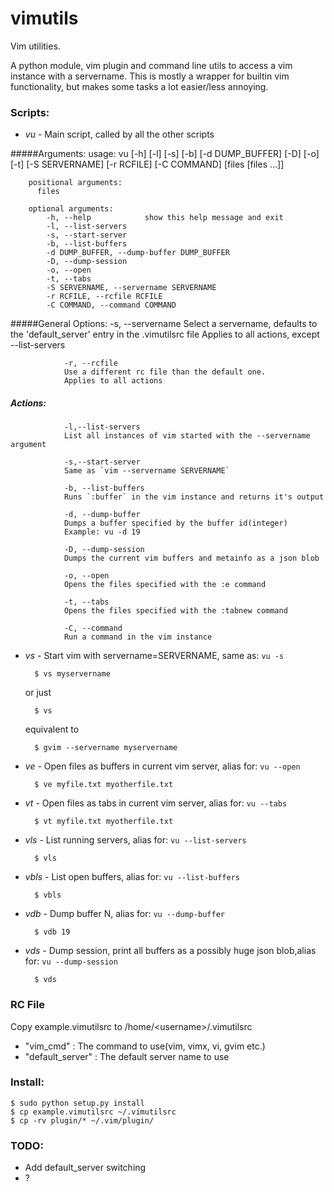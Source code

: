 vimutils
========

Vim utilities.

A python module, vim plugin and command line utils to access
a vim instance with a servername.
This is mostly a wrapper for builtin vim functionality, but makes some tasks a lot
easier/less annoying.

### Scripts:

+ *vu* - Main script, called by all the other scripts

#####Arguments:
        usage: vu [-h] [-l] [-s] [-b] [-d DUMP_BUFFER] [-D] [-o] [-t] [-S SERVERNAME]
                  [-r RCFILE] [-C COMMAND]
                  [files [files ...]]

        positional arguments:
          files

        optional arguments:
            -h, --help            show this help message and exit
            -l, --list-servers
            -s, --start-server
            -b, --list-buffers
            -d DUMP_BUFFER, --dump-buffer DUMP_BUFFER
            -D, --dump-session
            -o, --open
            -t, --tabs
            -S SERVERNAME, --servername SERVERNAME
            -r RCFILE, --rcfile RCFILE
            -C COMMAND, --command COMMAND


            
#####General Options:
                -s, --servername
                Select a servername, defaults to the 'default_server' entry
                in the .vimutilsrc file
                Applies to all actions, except --list-servers

                -r, --rcfile
                Use a different rc file than the default one.
                Applies to all actions




##### Actions:          
                -l,--list-servers
                List all instances of vim started with the --servername argument

                -s,--start-server
                Same as `vim --servername SERVERNAME`

                -b, --list-buffers
                Runs `:buffer` in the vim instance and returns it's output

                -d, --dump-buffer
                Dumps a buffer specified by the buffer id(integer)
                Example: vu -d 19

                -D, --dump-session
                Dumps the current vim buffers and metainfo as a json blob
                
                -o, --open
                Opens the files specified with the :e command

                -t, --tabs 
                Opens the files specified with the :tabnew command

                -C, --command
                Run a command in the vim instance



+ *vs* - Start vim with servername=SERVERNAME, same as: `vu -s`
        
        $ vs myservername

    or just

        $ vs

    equivalent to

        $ gvim --servername myservername


+ *ve* - Open files as buffers in current vim server, alias for: `vu --open`

        $ ve myfile.txt myotherfile.txt 

+ *vt* - Open files as tabs in current vim server, alias for: `vu --tabs`
        
        $ vt myfile.txt myotherfile.txt

+ *vls* - List running servers, alias for: `vu --list-servers`
    
        $ vls

+ *vbls* - List open buffers, alias for: `vu --list-buffers`

        $ vbls

+ *vdb* - Dump buffer N, alias for: `vu --dump-buffer`

        $ vdb 19

+ *vds* - Dump session, print all buffers as a possibly huge json blob,alias for: `vu --dump-session`

        $ vds



### RC File

Copy example.vimutilsrc to /home/<username\>/.vimutilsrc

+ "vim_cmd" : The command to use(vim, vimx, vi, gvim etc.)
+ "default_server" : The default server name to use



### Install:
    
    $ sudo python setup.py install
    $ cp example.vimutilsrc ~/.vimutilsrc
    $ cp -rv plugin/* ~/.vim/plugin/



### TODO:
+ Add default_server switching
+ ?
